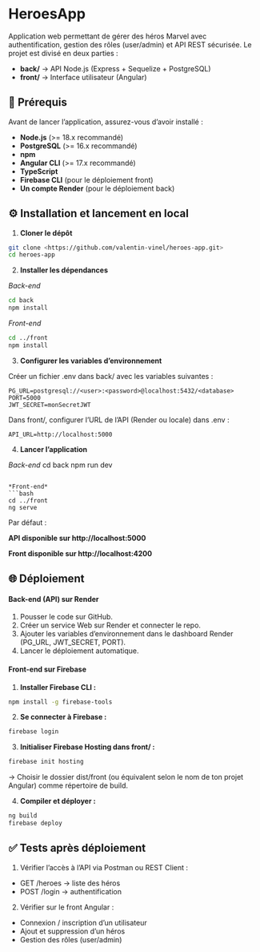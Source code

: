 # HeroesApp

Application web permettant de gérer des héros Marvel avec authentification, gestion des rôles (user/admin) et API REST sécurisée.
Le projet est divisé en deux parties :

- **back/** → API Node.js (Express + Sequelize + PostgreSQL)
- **front/** → Interface utilisateur (Angular)

## 🚀 Prérequis

Avant de lancer l’application, assurez-vous d’avoir installé :
- **Node.js**
 (>= 18.x recommandé)
- **PostgreSQL**
 (>= 16.x recommandé)
- **npm**
- **Angular CLI**
 (>= 17.x recommandé)
- **TypeScript**
- **Firebase CLI**
 (pour le déploiement front)
- **Un compte Render**
 (pour le déploiement back)

## ⚙️ Installation et lancement en local

1. **Cloner le dépôt**
```bash
git clone <https://github.com/valentin-vinel/heroes-app.git>
cd heroes-app
```

2. **Installer les dépendances**

*Back-end*
```bash
cd back
npm install
```

*Front-end*
```bash
cd ../front
npm install
```

3. **Configurer les variables d’environnement**

Créer un fichier .env dans back/ avec les variables suivantes :
```env
PG_URL=postgresql://<user>:<password>@localhost:5432/<database>
PORT=5000
JWT_SECRET=monSecretJWT
```

Dans front/, configurer l’URL de l’API (Render ou locale) dans .env :
```env
API_URL=http://localhost:5000
```

4. **Lancer l’application**

*Back-end*
cd back
npm run dev
```

*Front-end*
```bash
cd ../front
ng serve
```

Par défaut :

**API disponible sur http://localhost:5000**

**Front disponible sur http://localhost:4200**

## 🌐 Déploiement

#### Back-end (API) sur Render
1. Pousser le code sur GitHub.
2. Créer un service Web sur Render et connecter le repo.
3. Ajouter les variables d’environnement dans le dashboard Render (PG_URL, JWT_SECRET, PORT).
4. Lancer le déploiement automatique.

#### Front-end sur Firebase
1. **Installer Firebase CLI :**
```bash
npm install -g firebase-tools
```

2. **Se connecter à Firebase :**
```bash
firebase login
```

3. **Initialiser Firebase Hosting dans front/ :**
```bash
firebase init hosting
```
→ Choisir le dossier dist/front (ou équivalent selon le nom de ton projet Angular) comme répertoire de build.

4. **Compiler et déployer :**
```bash
ng build
firebase deploy
```

## ✅ Tests après déploiement

1. Vérifier l’accès à l’API via Postman ou REST Client :

- GET /heroes → liste des héros
- POST /login → authentification

2. Vérifier sur le front Angular :

- Connexion / inscription d’un utilisateur
- Ajout et suppression d’un héros
- Gestion des rôles (user/admin)